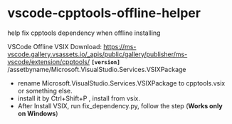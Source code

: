 # vscode-cpptools-offline-helper
help fix cpptools dependency when offline installing

VSCode Offline VSIX Download:
https://ms-vscode.gallery.vsassets.io/_apis/public/gallery/publisher/ms-vscode/extension/cpptools/ **`[version]`** /assetbyname/Microsoft.VisualStudio.Services.VSIXPackage

- rename Microsoft.VisualStudio.Services.VSIXPackage to cpptools.vsix or something else.
- install it by Ctrl+Shift+P , install from vsix.
- After Install VSIX, run fix_dependency.py, follow the step (**Works only on Windows**)
